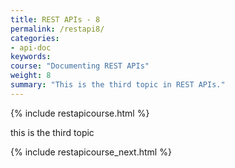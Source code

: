 ```yaml
---
title: REST APIs - 8
permalink: /restapi8/
categories:
- api-doc
keywords: 
course: "Documenting REST APIs"
weight: 8
summary: "This is the third topic in REST APIs."
---
```


{% include restapicourse.html %}

this is the third topic

{% include restapicourse_next.html %}



